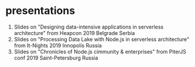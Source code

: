 # presentations
1. Slides on "Designing data-intensive applications in serverless architecture" from Heapcon 2019 Belgrade Serbia
2. Slides on "Processing Data Lake with Node.js in serverless architecture" from It-Nights 2019 Innopolis Russia
3. Slides on "Chronicles of Node.js cimmunity & enterprises" from PiterJS conf 2019 Saint-Petersburg Russia


